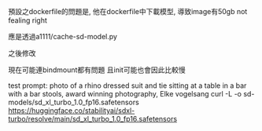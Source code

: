 預設之dockerfile的問題是,
他在dockerfile中下載模型, 導致image有50gb
not fealing right

應是透過a1111/cache-sd-model.py


之後修改

現在可能連bindmount都有問題 且init可能也會因此比較慢



test prompt: photo of a rhino dressed suit and tie sitting at a table in a bar with a bar stools, award winning photography, Elke vogelsang
curl -L -o sd-models/sd_xl_turbo_1.0_fp16.safetensors https://huggingface.co/stabilityai/sdxl-turbo/resolve/main/sd_xl_turbo_1.0_fp16.safetensors
